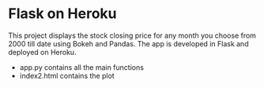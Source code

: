 # Flask on Heroku

This project displays the stock closing price for any month you choose from 2000 till date using Bokeh and Pandas.
The app is developed in Flask and deployed on Heroku.
 

- app.py contains all the main functions
- index2.html contains the plot